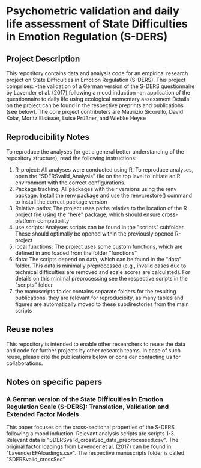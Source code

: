 # Psychometric validation and daily life assessment of State Difficulties in Emotion Regulation (S-DERS)

## Project Description
This repository contains data and analysis code for an empirical research project on State Difficulties in Emotion Regulation (S-DERS). This project comprises: 
-the validation of a German version of the S-DERS questionnaire by Lavender et al. (2017) following a mood induction
-an application of the questionnaire to daily life using ecological momentary assessment
Details on the project can be found in the respective preprints and publications (see below). 
The core project contributers are Maurizio Sicorello, David Kolar, Moritz Elsässer, Luise Prüßner, and Wiebke Heyse

## Reproducibility Notes
To reproduce the analyses (or get a general better understanding of the repository structure), read the following instructions: 
1. R-project: All analyses were conducted using R. To reproduce analyses, open the "SDERSvalid_Analysis" file on the top level to initiate an R environment with the correct configurations.
2. Package tracking: All packages with their versions using the renv package. Install the renv package and use the renv::restore() command to install the correct package version
3. Relative paths: The project uses paths relative to the location of the R-project file using the "here" package, which should ensure cross-platform compatibility
4. use scripts: Analyses scripts can be found in the "scripts" subfolder. These should optimally be opened within the previously opened R-project 
5. local functions: The project uses some custom functions, which are defined in and loaded from the folder "functions"
6. data: The scripts depend on data, which can be found in the "data" folder. This data is minimally preprocessed (e.g., invalid cases due to technical difficulties are removed and scale scores are calculated). For details on this minimal preprocessing see the respective scripts in the "scripts" folder
7. the manuscripts folder contains separate folders for the resulting publications. they are relevant for reproducibity, as many tables and figures are automatically moved to these subdirectories from the main scripts

## Reuse notes
This repository is intended to enable other researchers to reuse the data and code for further projects by other research teams. In case of such reuse, please cite the publications below or consider contacting us for collaborations. 

## Notes on specific papers

### A German version of the State Difficulties in Emotion Regulation Scale (S-DERS): Translation, Validation and Extended Factor Models
This paper focuses on the cross-sectional properties of the S-DERS following a mood induction. Relevant analysis scripts are scripts 1-3. Relevant data is "SDERSvalid_crossSec_data_preprocessed.csv". The original factor loadings from Lavender et al. (2017) can be found in "LavenderEFAloadings.csv". The respective manuscripts folder is called "SDERSvalid_crossSec"


